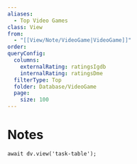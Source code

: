 ```yaml
---
aliases:
  - Top Video Games
class: View
from:
  - "[[View/Note/VideoGame|VideoGame]]"
order: 
queryConfig:
  columns:
    externalRating: ratingsIgdb
    internalRating: ratingsDme
  filterType: Top
  folder: Database/VideoGame
  page:
    size: 100
---
```

# Notes

```dataviewjs
await dv.view('task-table');
```
